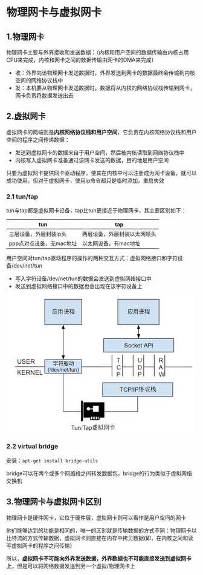 # 物理网卡与虚拟网卡

## 1.物理网卡

物理网卡主要与外界接收和发送数据：（内核和用户空间的数据传输由内核占用CPU来完成，内核和网卡之间的数据传输由网卡的DMA来完成）

- 收：外界向该物理网卡发送数据时，外界发送到网卡的数据最终会传输到内核空间的网络协议栈中
- 发：本机要从物理网卡发送数据时，数据将从内核的网络协议栈传输到网卡，网卡负责将数据发送出去



## 2.虚拟网卡

虚拟网卡的两端则是**内核网络协议栈和用户空间**，它负责在内核网络协议栈和用户空间的程序之间传递数据：

- 发送到虚拟网卡的数据来自于用户空间，然后被内核读取到网络协议栈中
- 内核写入虚拟网卡准备通过该网卡发送的数据，目的地是用户空间

只要为虚拟网卡提供网卡驱动程序，使其在内核中可以注册成为网卡设备，就可以成功使用，但对于虚拟网卡，使用ip命令都只是临时添加，重启失效

### 2.1 tun/tap

tun与tap都是虚拟网卡设备，tap比tun更接近于物理网卡，其主要区别如下：

| tun                      | tap                          |
| ------------------------ | ---------------------------- |
| 三层设备，外层封装ip头   | 两层设备，外层封装以太网帧头 |
| ppp点对点设备，无mac地址 | 以太网设备，有mac地址        |

用户空间对tun/tap驱动程序的操作的两种交互方式：虚拟网络接口和字符设备/dev/net/tun

* 写入字符设备/dev/net/tun的数据会发送到虚拟网络接口中
* 发送到虚拟网络接口中的数据也会出现在该字符设备上

![img](./assets/4.物理网卡与虚拟网卡/linux-tuntap.png)

### 2.2 virtual bridge

安装：`apt-get install bridge-utils`

bridge可以在两个或多个网络段之间转发数据包，bridge的行为类似于虚拟网络交换机



## 3.物理网卡与虚拟网卡区别

物理网卡是硬件网卡，它位于硬件层，虚拟网卡则可以看作是用户空间的网卡

他们能够达到的功能是相同的，唯一的区别就是传输数据的方式不同：物理网卡以比特流的方式传输数据，虚拟网卡则直接在内存中拷贝数据(即，在内核之间和读写虚拟网卡的程序之间传输）

所以，**虚拟网卡不可能向外界发送数据，外界数据也不可能直接发送到虚拟网卡上**，但是可以将网络数据发送到另一个虚拟/物理网卡上
